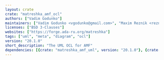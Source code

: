 ```yaml
---
layout: crate
crate: "matreshka_amf_ocl"
authors: ["Vadim Godunko"]
maintainers: ["Vadim Godunko <vgodunko@gmail.com>", "Maxim Reznik <reznikmm@gmail.com>"]
licenses: ["BSD 3-Clauses"]
websites: ["https://forge.ada-ru.org/matreshka"]
tags: ["uml", "meta", "diagram", "ocl"]
version: "20.1.0"
short_description: "The UML OCL for AMF"
dependencies: [{crate: "matreshka_amf_uml", version: "20.1.0"}, {crate: "matreshka_league", version: "20.1.0"}]
---
```



